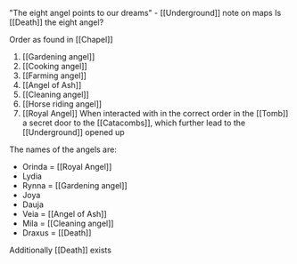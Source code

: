 "The eight angel points to our dreams" - [[Underground]] note on maps
Is [[Death]] the eight angel?

Order as found in [[Chapel]]
1. [[Gardening angel]]
2. [[Cooking angel]]
3. [[Farming angel]]
4. [[Angel of Ash]]
5. [[Cleaning angel]]
6. [[Horse riding angel]]
7. [[Royal Angel]]
When interacted with in the correct order in the [[Tomb]] a secret door to the [[Catacombs]], which further lead to the [[Underground]] opened up

The names of the angels are:
- Orinda = [[Royal Angel]]
- Lydia
- Rynna = [[Gardening angel]]
- Joya
- Dauja
- Veia = [[Angel of Ash]]
- Mila = [[Cleaning angel]]
- Draxus = [[Death]]

Additionally [[Death]] exists